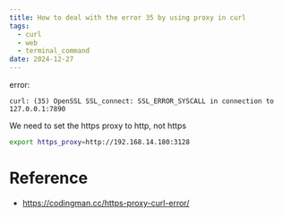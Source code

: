 ```yaml
---
title: How to deal with the error 35 by using proxy in curl
tags:
  - curl
  - web
  - terminal_command
date: 2024-12-27
---
```

error:

```
curl: (35) OpenSSL SSL_connect: SSL_ERROR_SYSCALL in connection to 127.0.0.1:7890
```

We need to set the https proxy to http, not https


```zsh
export https_proxy=http://192.168.14.180:3128
```

# Reference

* https://codingman.cc/https-proxy-curl-error/